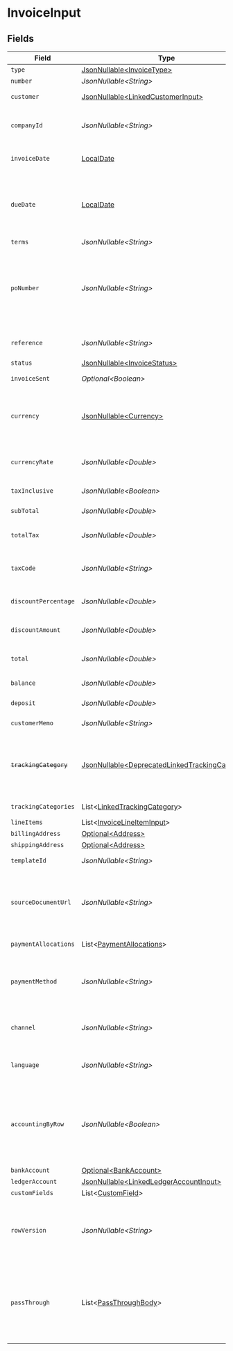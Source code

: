 # InvoiceInput


## Fields

| Field                                                                                                                                                            | Type                                                                                                                                                             | Required                                                                                                                                                         | Description                                                                                                                                                      | Example                                                                                                                                                          |
| ---------------------------------------------------------------------------------------------------------------------------------------------------------------- | ---------------------------------------------------------------------------------------------------------------------------------------------------------------- | ---------------------------------------------------------------------------------------------------------------------------------------------------------------- | ---------------------------------------------------------------------------------------------------------------------------------------------------------------- | ---------------------------------------------------------------------------------------------------------------------------------------------------------------- |
| `type`                                                                                                                                                           | [JsonNullable\<InvoiceType>](../../models/components/InvoiceType.md)                                                                                             | :heavy_minus_sign:                                                                                                                                               | Invoice type                                                                                                                                                     | service                                                                                                                                                          |
| `number`                                                                                                                                                         | *JsonNullable\<String>*                                                                                                                                          | :heavy_minus_sign:                                                                                                                                               | Invoice number.                                                                                                                                                  | OIT00546                                                                                                                                                         |
| `customer`                                                                                                                                                       | [JsonNullable\<LinkedCustomerInput>](../../models/components/LinkedCustomerInput.md)                                                                             | :heavy_minus_sign:                                                                                                                                               | The customer this entity is linked to.                                                                                                                           |                                                                                                                                                                  |
| `companyId`                                                                                                                                                      | *JsonNullable\<String>*                                                                                                                                          | :heavy_minus_sign:                                                                                                                                               | The company or subsidiary id the transaction belongs to                                                                                                          | 12345                                                                                                                                                            |
| `invoiceDate`                                                                                                                                                    | [LocalDate](https://docs.oracle.com/javase/8/docs/api/java/time/LocalDate.html)                                                                                  | :heavy_minus_sign:                                                                                                                                               | Date invoice was issued - YYYY-MM-DD.                                                                                                                            | 2020-09-30                                                                                                                                                       |
| `dueDate`                                                                                                                                                        | [LocalDate](https://docs.oracle.com/javase/8/docs/api/java/time/LocalDate.html)                                                                                  | :heavy_minus_sign:                                                                                                                                               | The invoice due date is the date on which a payment or invoice is scheduled to be received by the seller - YYYY-MM-DD.                                           | 2020-09-30                                                                                                                                                       |
| `terms`                                                                                                                                                          | *JsonNullable\<String>*                                                                                                                                          | :heavy_minus_sign:                                                                                                                                               | Terms of payment.                                                                                                                                                | Net 30 days                                                                                                                                                      |
| `poNumber`                                                                                                                                                       | *JsonNullable\<String>*                                                                                                                                          | :heavy_minus_sign:                                                                                                                                               | A PO Number uniquely identifies a purchase order and is generally defined by the buyer. The buyer will match the PO number in the invoice to the Purchase Order. | 90000117                                                                                                                                                         |
| `reference`                                                                                                                                                      | *JsonNullable\<String>*                                                                                                                                          | :heavy_minus_sign:                                                                                                                                               | Optional reference identifier for the transaction.                                                                                                               | INV-2024-001                                                                                                                                                     |
| `status`                                                                                                                                                         | [JsonNullable\<InvoiceStatus>](../../models/components/InvoiceStatus.md)                                                                                         | :heavy_minus_sign:                                                                                                                                               | Invoice status                                                                                                                                                   | draft                                                                                                                                                            |
| `invoiceSent`                                                                                                                                                    | *Optional\<Boolean>*                                                                                                                                             | :heavy_minus_sign:                                                                                                                                               | Invoice sent to contact/customer.                                                                                                                                | true                                                                                                                                                             |
| `currency`                                                                                                                                                       | [JsonNullable\<Currency>](../../models/components/Currency.md)                                                                                                   | :heavy_minus_sign:                                                                                                                                               | Indicates the associated currency for an amount of money. Values correspond to [ISO 4217](https://en.wikipedia.org/wiki/ISO_4217).                               | USD                                                                                                                                                              |
| `currencyRate`                                                                                                                                                   | *JsonNullable\<Double>*                                                                                                                                          | :heavy_minus_sign:                                                                                                                                               | Currency Exchange Rate at the time entity was recorded/generated.                                                                                                | 0.69                                                                                                                                                             |
| `taxInclusive`                                                                                                                                                   | *JsonNullable\<Boolean>*                                                                                                                                         | :heavy_minus_sign:                                                                                                                                               | Amounts are including tax                                                                                                                                        | true                                                                                                                                                             |
| `subTotal`                                                                                                                                                       | *JsonNullable\<Double>*                                                                                                                                          | :heavy_minus_sign:                                                                                                                                               | Sub-total amount, normally before tax.                                                                                                                           | 27500                                                                                                                                                            |
| `totalTax`                                                                                                                                                       | *JsonNullable\<Double>*                                                                                                                                          | :heavy_minus_sign:                                                                                                                                               | Total tax amount applied to this invoice.                                                                                                                        | 2500                                                                                                                                                             |
| `taxCode`                                                                                                                                                        | *JsonNullable\<String>*                                                                                                                                          | :heavy_minus_sign:                                                                                                                                               | Applicable tax id/code override if tax is not supplied on a line item basis.                                                                                     | 1234                                                                                                                                                             |
| `discountPercentage`                                                                                                                                             | *JsonNullable\<Double>*                                                                                                                                          | :heavy_minus_sign:                                                                                                                                               | Discount percentage applied to this invoice.                                                                                                                     | 5.5                                                                                                                                                              |
| `discountAmount`                                                                                                                                                 | *JsonNullable\<Double>*                                                                                                                                          | :heavy_minus_sign:                                                                                                                                               | Discount amount applied to this invoice.                                                                                                                         | 25                                                                                                                                                               |
| `total`                                                                                                                                                          | *JsonNullable\<Double>*                                                                                                                                          | :heavy_minus_sign:                                                                                                                                               | Total amount of invoice, including tax.                                                                                                                          | 27500                                                                                                                                                            |
| `balance`                                                                                                                                                        | *JsonNullable\<Double>*                                                                                                                                          | :heavy_minus_sign:                                                                                                                                               | Balance of invoice due.                                                                                                                                          | 27500                                                                                                                                                            |
| `deposit`                                                                                                                                                        | *JsonNullable\<Double>*                                                                                                                                          | :heavy_minus_sign:                                                                                                                                               | Amount of deposit made to this invoice.                                                                                                                          | 0                                                                                                                                                                |
| `customerMemo`                                                                                                                                                   | *JsonNullable\<String>*                                                                                                                                          | :heavy_minus_sign:                                                                                                                                               | Customer memo                                                                                                                                                    | Thank you for your business and have a great day!                                                                                                                |
| ~~`trackingCategory`~~                                                                                                                                           | [JsonNullable\<DeprecatedLinkedTrackingCategory>](../../models/components/DeprecatedLinkedTrackingCategory.md)                                                   | :heavy_minus_sign:                                                                                                                                               | : warning: ** DEPRECATED **: This will be removed in a future release, please migrate away from it as soon as possible.                                          |                                                                                                                                                                  |
| `trackingCategories`                                                                                                                                             | List\<[LinkedTrackingCategory](../../models/components/LinkedTrackingCategory.md)>                                                                               | :heavy_minus_sign:                                                                                                                                               | A list of linked tracking categories.                                                                                                                            |                                                                                                                                                                  |
| `lineItems`                                                                                                                                                      | List\<[InvoiceLineItemInput](../../models/components/InvoiceLineItemInput.md)>                                                                                   | :heavy_minus_sign:                                                                                                                                               | N/A                                                                                                                                                              |                                                                                                                                                                  |
| `billingAddress`                                                                                                                                                 | [Optional\<Address>](../../models/components/Address.md)                                                                                                         | :heavy_minus_sign:                                                                                                                                               | N/A                                                                                                                                                              |                                                                                                                                                                  |
| `shippingAddress`                                                                                                                                                | [Optional\<Address>](../../models/components/Address.md)                                                                                                         | :heavy_minus_sign:                                                                                                                                               | N/A                                                                                                                                                              |                                                                                                                                                                  |
| `templateId`                                                                                                                                                     | *JsonNullable\<String>*                                                                                                                                          | :heavy_minus_sign:                                                                                                                                               | Optional invoice template                                                                                                                                        | 123456                                                                                                                                                           |
| `sourceDocumentUrl`                                                                                                                                              | *JsonNullable\<String>*                                                                                                                                          | :heavy_minus_sign:                                                                                                                                               | URL link to a source document - shown as 'Go to [appName]' in the downstream app. Currently only supported for Xero.                                             | https://www.invoicesolution.com/invoice/123456                                                                                                                   |
| `paymentAllocations`                                                                                                                                             | List\<[PaymentAllocations](../../models/components/PaymentAllocations.md)>                                                                                       | :heavy_minus_sign:                                                                                                                                               | IDs of payments made on the invoice                                                                                                                              |                                                                                                                                                                  |
| `paymentMethod`                                                                                                                                                  | *JsonNullable\<String>*                                                                                                                                          | :heavy_minus_sign:                                                                                                                                               | Payment method used for the transaction, such as cash, credit card, bank transfer, or check                                                                      | cash                                                                                                                                                             |
| `channel`                                                                                                                                                        | *JsonNullable\<String>*                                                                                                                                          | :heavy_minus_sign:                                                                                                                                               | The channel through which the transaction is processed.                                                                                                          | email                                                                                                                                                            |
| `language`                                                                                                                                                       | *JsonNullable\<String>*                                                                                                                                          | :heavy_minus_sign:                                                                                                                                               | language code according to ISO 639-1. For the United States - EN                                                                                                 | EN                                                                                                                                                               |
| `accountingByRow`                                                                                                                                                | *JsonNullable\<Boolean>*                                                                                                                                         | :heavy_minus_sign:                                                                                                                                               | Indicates if accounting by row is used (true) or not (false). Accounting by row means that a separate ledger transaction is created for each row.                | false                                                                                                                                                            |
| `bankAccount`                                                                                                                                                    | [Optional\<BankAccount>](../../models/components/BankAccount.md)                                                                                                 | :heavy_minus_sign:                                                                                                                                               | N/A                                                                                                                                                              |                                                                                                                                                                  |
| `ledgerAccount`                                                                                                                                                  | [JsonNullable\<LinkedLedgerAccountInput>](../../models/components/LinkedLedgerAccountInput.md)                                                                   | :heavy_minus_sign:                                                                                                                                               | N/A                                                                                                                                                              |                                                                                                                                                                  |
| `customFields`                                                                                                                                                   | List\<[CustomField](../../models/components/CustomField.md)>                                                                                                     | :heavy_minus_sign:                                                                                                                                               | N/A                                                                                                                                                              |                                                                                                                                                                  |
| `rowVersion`                                                                                                                                                     | *JsonNullable\<String>*                                                                                                                                          | :heavy_minus_sign:                                                                                                                                               | A binary value used to detect updates to a object and prevent data conflicts. It is incremented each time an update is made to the object.                       | 1-12345                                                                                                                                                          |
| `passThrough`                                                                                                                                                    | List\<[PassThroughBody](../../models/components/PassThroughBody.md)>                                                                                             | :heavy_minus_sign:                                                                                                                                               | The pass_through property allows passing service-specific, custom data or structured modifications in request body when creating or updating resources.          |                                                                                                                                                                  |